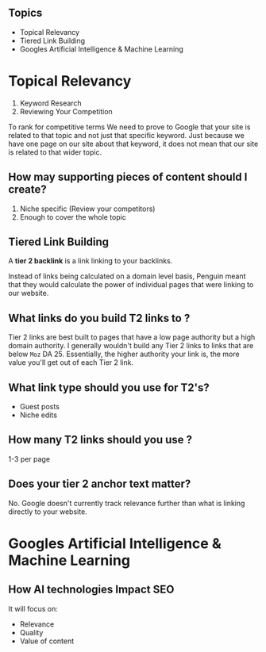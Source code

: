 ## Topics 
- Topical Relevancy
- Tiered Link Building
- Googles Artificial Intelligence & Machine Learning

# Topical Relevancy
1. Keyword Research
2. Reviewing Your Competition

 To rank for competitive terms
 We need to prove to Google that your site is related to that topic and not just that specific keyword.
 Just because we have one page on our site about that keyword, it does not mean that our site is related to that wider topic.

## How may supporting pieces of content should I create?
1. Niche specific (Review your competitors)
2. Enough to cover the whole topic

## Tiered Link Building
A **tier 2 backlink** is a link linking to your backlinks.

Instead of links being calculated on a domain level basis, Penguin meant that they would calculate the power of individual pages that were linking to our website.

## What links do you build T2 links to ?
Tier 2 links are best built to pages that have a low page authority but a high domain authority.
I generally wouldn't build any Tier 2 links to links that are below `Moz` DA 25.
Essentially, the higher authority your link is, the more value you'll get out of each Tier 2 link.

## What link type should you use for T2's?
- Guest posts
- Niche edits

## How many T2 links should you use ? 
1-3 per page

## Does your tier 2 anchor text matter?
No. Google doesn't currently track relevance further than what is linking directly to your website.

# Googles Artificial Intelligence & Machine Learning

## How AI technologies Impact SEO
It will focus on:
- Relevance
- Quality
- Value of content